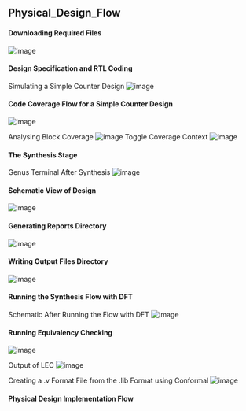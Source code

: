 ## Physical_Design_Flow

#### Downloading Required Files
![image](https://github.com/srsapireddy/Physical_Design_Flow/assets/32967087/ea277448-4fc9-4a73-837c-3aa9ec8b09a3)

#### Design Specification and RTL Coding
Simulating a Simple Counter Design
![image](https://github.com/srsapireddy/Physical_Design_Flow/assets/32967087/6fea9e3f-5b20-435b-b9e1-58377b8bdcc2)

#### Code Coverage Flow for a Simple Counter Design
![image](https://github.com/srsapireddy/Physical_Design_Flow/assets/32967087/9159680b-63de-4fe2-9e8c-1e7e5ea0be46)

Analysing Block Coverage
![image](https://github.com/srsapireddy/Physical_Design_Flow/assets/32967087/0bdbdaae-9f30-4349-915e-61b03f30d8f6)
Toggle Coverage Context
![image](https://github.com/srsapireddy/Physical_Design_Flow/assets/32967087/faabc029-2ea9-4425-943c-e8713d96ae18)

#### The Synthesis Stage
Genus Terminal After Synthesis
![image](https://github.com/srsapireddy/Physical_Design_Flow/assets/32967087/b75b39ba-0450-48ba-b641-daabb88dfae1)

#### Schematic View of Design
![image](https://github.com/srsapireddy/Physical_Design_Flow/assets/32967087/f94ca29f-af1c-4fcf-a05f-6758936a0733)

#### Generating Reports Directory
![image](https://github.com/srsapireddy/Physical_Design_Flow/assets/32967087/ef514686-5084-4a15-8dc3-4d74bf216fe8)

#### Writing Output Files Directory
![image](https://github.com/srsapireddy/Physical_Design_Flow/assets/32967087/5b9802d4-d2a9-4e2e-af6b-3da20a9e386e)

#### Running the Synthesis Flow with DFT
Schematic After Running the Flow with DFT
![image](https://github.com/srsapireddy/Physical_Design_Flow/assets/32967087/2adcf541-bb51-462f-b1c9-ced378821030)


#### Running Equivalency Checking
![image](https://github.com/srsapireddy/Physical_Design_Flow/assets/32967087/6a0c6433-89e7-42b1-a1e5-b1186db00501)

Output of LEC
![image](https://github.com/srsapireddy/Physical_Design_Flow/assets/32967087/94f43831-392e-469b-be56-e93e74474a83)

Creating a .v Format File from the .lib Format using Conformal
![image](https://github.com/srsapireddy/Physical_Design_Flow/assets/32967087/755d1c10-8119-4d58-8a35-056d97bd3d5b)

#### Physical Design Implementation Flow

























